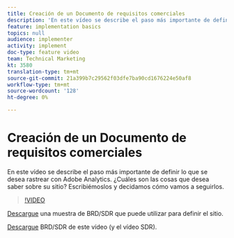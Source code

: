 ```yaml
---
title: Creación de un Documento de requisitos comerciales
description: 'En este vídeo se describe el paso más importante de definir lo que se desea rastrear con Adobe Analytics. ¿Cuáles son las cosas que desea saber sobre su sitio? Escribiémoslos y decidamos cómo vamos a seguirlos. '
feature: implementation basics
topics: null
audience: implementer
activity: implement
doc-type: feature video
team: Technical Marketing
kt: 3580
translation-type: tm+mt
source-git-commit: 21a399b7c29562f03dfe7ba90cd1676224e50af8
workflow-type: tm+mt
source-wordcount: '128'
ht-degree: 0%

---
```



# Creación de un Documento de requisitos comerciales

En este vídeo se describe el paso más importante de definir lo que se desea rastrear con Adobe Analytics. ¿Cuáles son las cosas que desea saber sobre su sitio? Escribiémoslos y decidamos cómo vamos a seguirlos.

>[!VIDEO](https://video.tv.adobe.com/v/28758/?quality=12)

[Descargue](https://analytics.enablementadobe.com/files/brd-sdr-sample-template.xlsx) una muestra de BRD/SDR que puede utilizar para definir el sitio.

[Descargue](https://analytics.enablementadobe.com/files/geometrixx-clothiers-brd-sdr.xlsx) BRD/SDR de este vídeo (y el vídeo [](creating-and-maintaining-an-sdr.md)SDR).
